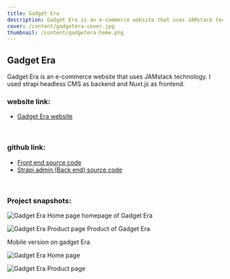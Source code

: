 ```yaml
---
title: Gadget Era
description: Gadget Era is an e-commerce website that uses JAMstack technology. I used strapi headless CMS as backend and Nuxt.js as frontend
cover: /content/gadgetera-cover.jpg
thumbnail: /content/gadgetera-home.png
---
```


## Gadget Era

Gadget Era is an e-commerce website that uses JAMstack technology. I used strapi headless CMS as backend and Nuxt.js as frontend.

### website link:

- [Gadget Era website](https://gadgetera.netlify.app)

<br/>

### github link:

- [Front end source code](https://github.com/touha98/gadgetera-client)
- [Strapi admin (Back end) source code](https://github.com/touha98/gadgetera-admin)

<br/>

### Project snapshots:

<div class='markdown-image-wrapper my-10'>

![Gadget Era Home page](/content/gadgetera-home.png)
homepage of Gadget Era

</div>
<div class='markdown-image-wrapper  my-10'>

![Gadget Era Product page](/content/gadgetera-product.png)
Product of Gadget Era

</div>

<p class="title text-center">Mobile version on gadget Era</p>
<div class=markdown-grid-wrapper>
<div class="markdown-grid-item">

![Gadget Era Home page](/content/gadgetera-mobile-view-1.png)

</div>
<div class="markdown-grid-item">

![Gadget Era Product page](/content/gadgetera-mobile-view-2.png)

</div>
</div>
